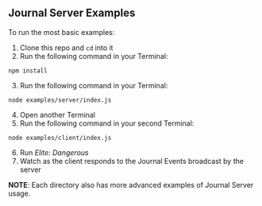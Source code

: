 ## Journal Server Examples

To run the most basic examples:

1. Clone this repo and `cd` into it
2. Run the following command in your Terminal:
```shell
npm install
```
3. Run the following command in your Terminal:
```shell
node examples/server/index.js
```
4. Open another Terminal
5. Run the following command in your second Terminal:
```shell
node examples/client/index.js
```
6. Run *Elite: Dangerous*
7. Watch as the client responds to the Journal Events broadcast by the server

**NOTE**: Each directory also has more advanced examples of Journal Server usage.

